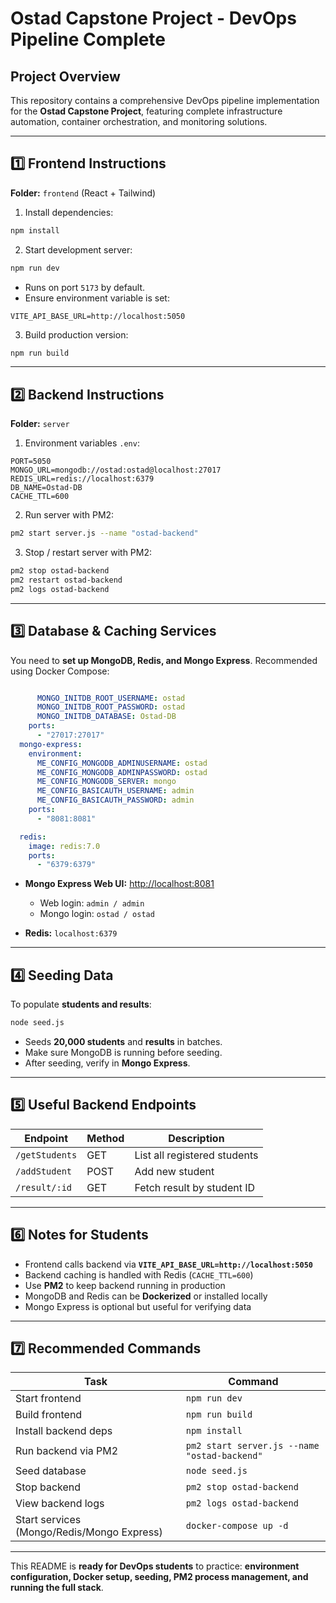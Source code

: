 # Ostad Capstone Project - DevOps Pipeline Complete

## Project Overview
This repository contains a comprehensive DevOps pipeline implementation for the **Ostad Capstone Project**, featuring complete infrastructure automation, container orchestration, and monitoring solutions.

---

## 1️⃣ Frontend Instructions

**Folder:** `frontend` (React + Tailwind)

1. Install dependencies:

```bash
npm install
```

2. Start development server:

```bash
npm run dev
```

- Runs on port `5173` by default.
- Ensure environment variable is set:

```env
VITE_API_BASE_URL=http://localhost:5050
```

3. Build production version:

```bash
npm run build
```

---

## 2️⃣ Backend Instructions

**Folder:** `server`

1. Environment variables `.env`:

```env
PORT=5050
MONGO_URL=mongodb://ostad:ostad@localhost:27017
REDIS_URL=redis://localhost:6379
DB_NAME=Ostad-DB
CACHE_TTL=600
```

2. Run server with PM2:

```bash
pm2 start server.js --name "ostad-backend"
```

3. Stop / restart server with PM2:

```bash
pm2 stop ostad-backend
pm2 restart ostad-backend
pm2 logs ostad-backend
```

---

## 3️⃣ Database & Caching Services

You need to **set up MongoDB, Redis, and Mongo Express**. Recommended using Docker Compose:

```yaml

      MONGO_INITDB_ROOT_USERNAME: ostad
      MONGO_INITDB_ROOT_PASSWORD: ostad
      MONGO_INITDB_DATABASE: Ostad-DB
    ports:
      - "27017:27017"
  mongo-express:
    environment:
      ME_CONFIG_MONGODB_ADMINUSERNAME: ostad
      ME_CONFIG_MONGODB_ADMINPASSWORD: ostad
      ME_CONFIG_MONGODB_SERVER: mongo
      ME_CONFIG_BASICAUTH_USERNAME: admin
      ME_CONFIG_BASICAUTH_PASSWORD: admin
    ports:
      - "8081:8081"

  redis:
    image: redis:7.0
    ports:
      - "6379:6379"
```

- **Mongo Express Web UI:** [http://localhost:8081](http://localhost:8081)

  - Web login: `admin / admin`
  - Mongo login: `ostad / ostad`

- **Redis:** `localhost:6379`

---

## 4️⃣ Seeding Data

To populate **students and results**:

```bash
node seed.js
```

- Seeds **20,000 students** and **results** in batches.
- Make sure MongoDB is running before seeding.
- After seeding, verify in **Mongo Express**.

---

## 5️⃣ Useful Backend Endpoints

| Endpoint       | Method | Description                  |
| -------------- | ------ | ---------------------------- |
| `/getStudents` | GET    | List all registered students |
| `/addStudent`  | POST   | Add new student              |
| `/result/:id`  | GET    | Fetch result by student ID   |

---

## 6️⃣ Notes for Students

- Frontend calls backend via **`VITE_API_BASE_URL=http://localhost:5050`**
- Backend caching is handled with Redis (`CACHE_TTL=600`)
- Use **PM2** to keep backend running in production
- MongoDB and Redis can be **Dockerized** or installed locally
- Mongo Express is optional but useful for verifying data

---

## 7️⃣ Recommended Commands

| Task                                       | Command                                      |
| ------------------------------------------ | -------------------------------------------- |
| Start frontend                             | `npm run dev`                                |
| Build frontend                             | `npm run build`                              |
| Install backend deps                       | `npm install`                                |
| Run backend via PM2                        | `pm2 start server.js --name "ostad-backend"` |
| Seed database                              | `node seed.js`                               |
| Stop backend                               | `pm2 stop ostad-backend`                     |
| View backend logs                          | `pm2 logs ostad-backend`                     |
| Start services (Mongo/Redis/Mongo Express) | `docker-compose up -d`                       |

---

This README is **ready for DevOps students** to practice: **environment configuration, Docker setup, seeding, PM2 process management, and running the full stack**.

